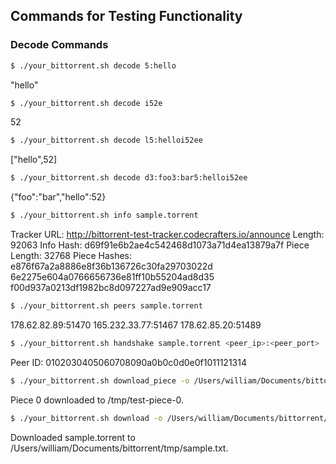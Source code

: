 ## Commands for Testing Functionality

### Decode Commands

```sh
$ ./your_bittorrent.sh decode 5:hello
```
"hello"


```sh
$ ./your_bittorrent.sh decode i52e
```
52


```sh
$ ./your_bittorrent.sh decode l5:helloi52ee
```
["hello",52]


```sh
$ ./your_bittorrent.sh decode d3:foo3:bar5:helloi52ee
```
{"foo":"bar","hello":52}


```sh
$ ./your_bittorrent.sh info sample.torrent
```
Tracker URL: http://bittorrent-test-tracker.codecrafters.io/announce
Length: 92063
Info Hash: d69f91e6b2ae4c542468d1073a71d4ea13879a7f
Piece Length: 32768
Piece Hashes:
e876f67a2a8886e8f36b136726c30fa29703022d
6e2275e604a0766656736e81ff10b55204ad8d35
f00d937a0213df1982bc8d097227ad9e909acc17


```sh
$ ./your_bittorrent.sh peers sample.torrent
```
178.62.82.89:51470
165.232.33.77:51467
178.62.85.20:51489


```sh
$ ./your_bittorrent.sh handshake sample.torrent <peer_ip>:<peer_port>
```
Peer ID: 0102030405060708090a0b0c0d0e0f1011121314


```sh
$ ./your_bittorrent.sh download_piece -o /Users/william/Documents/bittorrent/tmp/test-piece-0 sample.torrent 0
```
Piece 0 downloaded to /tmp/test-piece-0.


```sh
$ ./your_bittorrent.sh download -o /Users/william/Documents/bittorrent/tmp/sample.txt sample.torrent
```
Downloaded sample.torrent to /Users/william/Documents/bittorrent/tmp/sample.txt.


